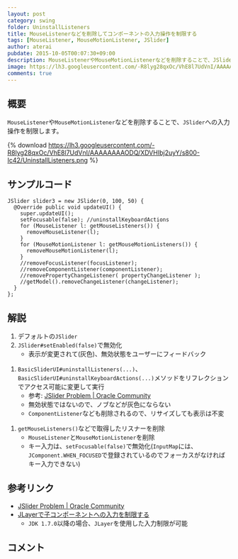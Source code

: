 ```yaml
---
layout: post
category: swing
folder: UninstallListeners
title: MouseListenerなどを削除してコンポーネントの入力操作を制限する
tags: [MouseListener, MouseMotionListener, JSlider]
author: aterai
pubdate: 2015-10-05T00:07:30+09:00
description: MouseListenerやMouseMotionListenerなどを削除することで、JSliderへの入力操作を制限します。
image: https://lh3.googleusercontent.com/-R8lyg28qxOc/VhE8l7UdVnI/AAAAAAAAODQ/XDVHIbj2uyY/s800-Ic42/UninstallListeners.png
comments: true
---
```

## 概要
`MouseListener`や`MouseMotionListener`などを削除することで、`JSlider`への入力操作を制限します。

{% download https://lh3.googleusercontent.com/-R8lyg28qxOc/VhE8l7UdVnI/AAAAAAAAODQ/XDVHIbj2uyY/s800-Ic42/UninstallListeners.png %}

## サンプルコード
<pre class="prettyprint"><code>JSlider slider3 = new JSlider(0, 100, 50) {
  @Override public void updateUI() {
    super.updateUI();
    setFocusable(false); //uninstallKeyboardActions
    for (MouseListener l: getMouseListeners()) {
      removeMouseListener(l);
    }
    for (MouseMotionListener l: getMouseMotionListeners()) {
      removeMouseMotionListener(l);
    }
    //removeFocusListener(focusListener);
    //removeComponentListener(componentListener);
    //removePropertyChangeListener( propertyChangeListener );
    //getModel().removeChangeListener(changeListener);
  }
};
</code></pre>

## 解説
1. デフォルトの`JSlider`
1. `JSlider#setEnabled(false)`で無効化
    - 表示が変更されて(灰色)、無効状態をユーザーにフィードバック

<!-- dummy comment line for breaking list -->
1. `BasicSliderUI#uninstallListeners(...)`、`BasicSliderUI#uninstallKeyboardActions(...)`メソッドをリフレクションでアクセス可能に変更して実行
    - 参考: [JSlider Problem | Oracle Community](https://community.oracle.com/threads/1360123)
    - 無効状態ではないので、ノブなどが灰色にならない
    - `ComponentListener`なども削除されるので、リサイズしても表示は不変

<!-- dummy comment line for breaking list -->
1. `getMouseListeners()`などで取得したリスナーを削除
    - `MouseListener`と`MouseMotionListener`を削除
    - キー入力は、`setFocusable(false)`で無効化(`InputMap`には、`JComponent.WHEN_FOCUSED`で登録されているのでフォーカスがなければキー入力できない)

<!-- dummy comment line for breaking list -->

## 参考リンク
- [JSlider Problem | Oracle Community](https://community.oracle.com/threads/1360123)
- [JLayerで子コンポーネントへの入力を制限する](https://ateraimemo.com/Swing/PopupMenuBlockLayer.html)
    - `JDK 1.7.0`以降の場合、`JLayer`を使用した入力制限が可能

<!-- dummy comment line for breaking list -->

## コメント
